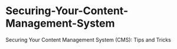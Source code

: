 # Securing-Your-Content-Management-System
Securing Your Content Management System (CMS): Tips and Tricks
